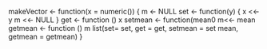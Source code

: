 makeVector <- function(x = numeric()) {
				 m <- NULL
  	set <- function(y) {
       x <<- y
        m <<- NULL
  }
  get <- function () x
  setmean <- function(mean0 m<<- mean
  getmean <- function () m
  list(set= set, get = get,
      setmean = set mean,
      getmean = getmean)
}
